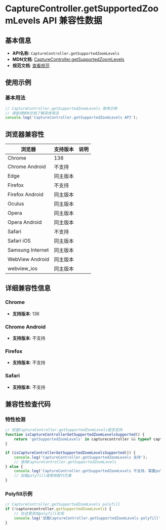 # CaptureController.getSupportedZoomLevels API 兼容性数据

## 基本信息

- **API名称**: `CaptureController.getSupportedZoomLevels`
- **MDN文档**: [CaptureController.getSupportedZoomLevels](https://developer.mozilla.org/docs/Web/API/CaptureController/getSupportedZoomLevels)
- **规范文档**: [查看规范](https://w3c.github.io/mediacapture-surface-control/#dom-capturecontroller-getsupportedzoomlevels)

## 使用示例

### 基本用法

```javascript
// CaptureController.getSupportedZoomLevels 使用示例
// 请查阅MDN文档了解具体用法
console.log('CaptureController.getSupportedZoomLevels API');
```

## 浏览器兼容性

| 浏览器 | 支持版本 | 说明 |
|--------|----------|------|
| Chrome | 136 |  |
| Chrome Android | 不支持 |  |
| Edge | 同主版本 |  |
| Firefox | 不支持 |  |
| Firefox Android | 同主版本 |  |
| Oculus | 同主版本 |  |
| Opera | 同主版本 |  |
| Opera Android | 同主版本 |  |
| Safari | 不支持 |  |
| Safari iOS | 同主版本 |  |
| Samsung Internet | 同主版本 |  |
| WebView Android | 同主版本 |  |
| webview_ios | 同主版本 |  |

## 详细兼容性信息

### Chrome

- **支持版本**: 136

### Chrome Android

- **支持版本**: 不支持

### Firefox

- **支持版本**: 不支持

### Safari

- **支持版本**: 不支持

## 兼容性检查代码

### 特性检测

```javascript
// 检查CaptureController.getSupportedZoomLevels是否支持
function isCaptureControllerGetSupportedZoomLevelsSupported() {
    return 'getSupportedZoomLevels' in capturecontroller && typeof capturecontroller.getSupportedZoomLevels === 'function';
}

if (isCaptureControllerGetSupportedZoomLevelsSupported()) {
    console.log('CaptureController.getSupportedZoomLevels 支持');
    // 使用CaptureController.getSupportedZoomLevels
} else {
    console.log('CaptureController.getSupportedZoomLevels 不支持，需要polyfill');
    // 加载polyfill或使用替代方案
}
```

### Polyfill示例

```javascript
// CaptureController.getSupportedZoomLevels polyfill
if (!capturecontroller.getSupportedZoomLevels) {
    // 在这里添加polyfill实现
    console.log('加载CaptureController.getSupportedZoomLevels polyfill');
}
```

